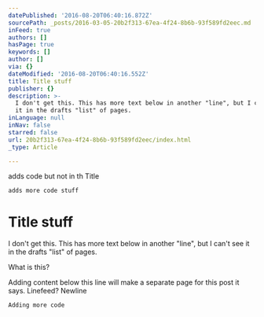 ```yaml
---
datePublished: '2016-08-20T06:40:16.872Z'
sourcePath: _posts/2016-03-05-20b2f313-67ea-4f24-8b6b-93f589fd2eec.md
inFeed: true
authors: []
hasPage: true
keywords: []
author: []
via: {}
dateModified: '2016-08-20T06:40:16.552Z'
title: Title stuff
publisher: {}
description: >-
  I don't get this. This has more text below in another "line", but I can't see
  it in the drafts "list" of pages.
inLanguage: null
inNav: false
starred: false
url: 20b2f313-67ea-4f24-8b6b-93f589fd2eec/index.html
_type: Article

---
```

adds code but not in th Title

    adds more code stuff

# Title stuff

I don't get this. This has more text below in another "line", but I can't see it in the drafts "list" of pages.

What is this?

Adding content below this line will make a separate page for this post it says. Linefeed? Newline

    Adding more code